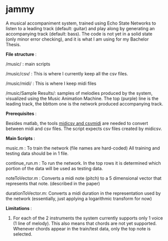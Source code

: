 jammy
=====

A musical accompaniment system, trained using Echo State Networks to listen to a leading track (default: guitar) and play along by generating an accompanying track (default: bass). The code is not yet in a solid state (only minor error checking), and it is what I am using for my Bachelor Thesis.


<b> File structure </b>: 

/music/ : main scripts

/music/csv/ : This is where I currently keep all the csv files.

/music/midi/ : This is where I keep midi files

/music/Sample Results/: samples of melodies produced by the system, visualized using the Music Animation Machine. The top (purple) line is the leading track, the bbttom one is the network produced accompanying track.


<b> Prerequisites </b>:

Besides matlab, the tools <a href='http://www.fourmilab.ch/webtools/midicsv/'>midicsv and csvmidi</a> are needed to convert between midi and csv files. The script expects csv files created by midicsv.

<b> Main Scripts </b>: 

music.m : To train the network (file names are hard-coded) All training and testing data should be in 1 file.

continue_run.m : To run the network. In the top rows it is determined which portion of the data will be used as testing data.

noteToVector.m : Converts a midi note (pitch) to a 5 dimensional vector that represents that note. (described in the paper)

durationToVector.m: Converts a midi duration in the representation used by the network (essentially, just applying a logarithmic transform for now)


<b> Limitations </b>: 


1. For each of the 2 instruments the system currently supports only 1 voice (1 line of melody). This also means that chords are not yet supported. Whenever chords appear in the train/test data, only the top note is selected.

